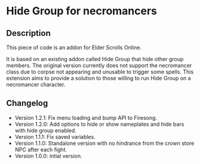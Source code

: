 # Hide Group for necromancers

## Description

This piece of code is an addon for Elder Scrolls Online.

It is based on an existing addon called Hide Group that hide other group members.
The original version currently does not support the necromancer class due to corpse not appearing and unusable to trigger some spells.
This extension aims to provide a solution to those willing to run Hide Group on a necromancer character.

## Changelog

* Version 1.2.1: Fix menu loading and bump API to Firesong.
* Version 1.2.0: Add options to hide or show nameplates and hide bars with hide group enabled. 
* Version 1.1.1: Fix saved variables.
* Version 1.1.0: Standalone version with no hindrance from the crown store NPC after each fight.
* Version 1.0.0: intial version. 